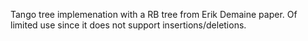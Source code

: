 Tango tree implemenation with a RB tree from Erik Demaine paper. Of limited use since it does not support insertions/deletions.
